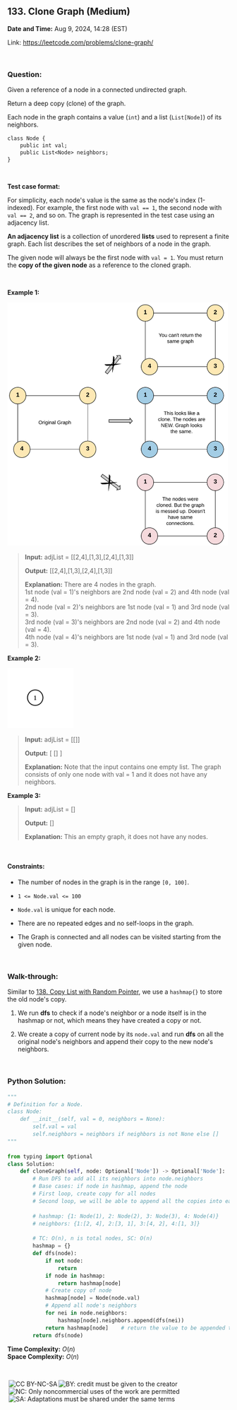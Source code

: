 ## 133. Clone Graph (Medium)
**Date and Time:** Aug 9, 2024, 14:28 (EST)

Link: https://leetcode.com/problems/clone-graph/

<br>

### Question:
Given a reference of a node in a connected undirected graph.

Return a deep copy (clone) of the graph.

Each node in the graph contains a value (`int`) and a list (`List[Node]`) of its neighbors.

```
class Node {
    public int val;
    public List<Node> neighbors;
}
```

<br>

**Test case format:**

For simplicity, each node's value is the same as the node's index (1-indexed). For example, the first node with `val == 1`, the second node with `val == 2`, and so on. The graph is represented in the test case using an adjacency list.

**An adjacency list** is a collection of unordered **lists** used to represent a finite graph. Each list describes the set of neighbors of a node in the graph.

The given node will always be the first node with `val = 1`. You must return the **copy of the given node** as a reference to the cloned graph.

<br>

**Example 1:**

<img src="../images/133.png" width=500>

> **Input:** adjList = [[2,4],[1,3],[2,4],[1,3]]
> 
> **Output:** [[2,4],[1,3],[2,4],[1,3]]
>
> **Explanation:** There are 4 nodes in the graph. <br>
> 1st node (val = 1)'s neighbors are 2nd node (val = 2) and 4th node (val = 4). <br>
> 2nd node (val = 2)'s neighbors are 1st node (val = 1) and 3rd node (val = 3). <br>
> 3rd node (val = 3)'s neighbors are 2nd node (val = 2) and 4th node (val = 4). <br>
> 4th node (val = 4)'s neighbors are 1st node (val = 1) and 3rd node (val = 3).

**Example 2:**

<img src="../images/133_1.png" width=150>

> **Input:** adjList = [[]]
> 
> **Output:** [ [] ]
>
> **Explanation:** Note that the input contains one empty list. The graph consists of only one node with val = 1 and it does not have any neighbors.

**Example 3:**
> **Input:** adjList = []
> 
> **Output:** []
>
> **Explanation:** This an empty graph, it does not have any nodes.

<br>

#### Constraints:
* The number of nodes in the graph is in the range `[0, 100]`.

* `1 <= Node.val <= 100`

* `Node.val` is unique for each node.

* There are no repeated edges and no self-loops in the graph.

* The Graph is connected and all nodes can be visited starting from the given node.

<br>

### Walk-through: 
Similar to [138. Copy List with Random Pointer](./138.Copy_List_With_Random_Pointer(Medium).md), we use a `hashmap{}` to store the old node's copy. 

1. We run **dfs** to check if a node's neighbor or a node itself is in the hashmap or not, which means they have created a copy or not. 

2. We create a copy of current node by its `node.val` and run **dfs** on all the original node's neighbors and append their copy to the new node's neighbors.

<br>

### Python Solution:
```python
"""
# Definition for a Node.
class Node:
    def __init__(self, val = 0, neighbors = None):
        self.val = val
        self.neighbors = neighbors if neighbors is not None else []
"""

from typing import Optional
class Solution:
    def cloneGraph(self, node: Optional['Node']) -> Optional['Node']:
        # Run DFS to add all its neighbors into node.neighbors
        # Base cases: if node in hashmap, append the node
        # First loop, create copy for all nodes
        # Second loop, we will be able to append all the copies into each node.neighbors

        # hashmap: {1: Node(1), 2: Node(2), 3: Node(3), 4: Node(4)}
        # neighbors: {1:[2, 4], 2:[3, 1], 3:[4, 2], 4:[1, 3]}

        # TC: O(n), n is total nodes, SC: O(n)
        hashmap = {}
        def dfs(node):
            if not node:
                return
            if node in hashmap:
                return hashmap[node]
            # Create copy of node
            hashmap[node] = Node(node.val)
            # Append all node's neighbors
            for nei in node.neighbors:
                hashmap[node].neighbors.append(dfs(nei))
            return hashmap[node]    # return the value to be appended to previous dfs call
        return dfs(node)
```
**Time Complexity:** $O(n)$ <br>
**Space Complexity:** $O(n)$

<br>

<img style="height:22px!important;margin-left:3px;vertical-align:text-bottom;" src="https://mirrors.creativecommons.org/presskit/icons/cc.svg?ref=chooser-v1" alt="CC BY-NC-SA" title="CC BY-NC-SA"><img style="height:22px!important;margin-left:3px;vertical-align:text-bottom;" src="https://mirrors.creativecommons.org/presskit/icons/by.svg?ref=chooser-v1" alt="BY: credit must be given to the creator" title="BY: credit must be given to the creator"><img style="height:22px!important;margin-left:3px;vertical-align:text-bottom;" src="https://mirrors.creativecommons.org/presskit/icons/nc.svg?ref=chooser-v1" alt="NC: Only noncommercial uses of the work are permitted" title="NC: Only noncommercial uses of the work are permitted"><img style="height:22px!important;margin-left:3px;vertical-align:text-bottom;" src="https://mirrors.creativecommons.org/presskit/icons/sa.svg?ref=chooser-v1" alt="SA: Adaptations must be shared under the same terms" title="SA: Adaptations must be shared under the same terms">